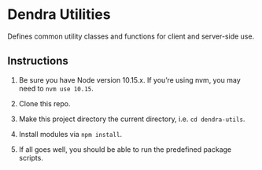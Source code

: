# Dendra Utilities

Defines common utility classes and functions for client and server-side use.


## Instructions

1. Be sure you have Node version 10.15.x. If you’re using nvm, you may need to `nvm use 10.15`.

2. Clone this repo.

3. Make this project directory the current directory, i.e. `cd dendra-utils`.

4. Install modules via `npm install`.

5. If all goes well, you should be able to run the predefined package scripts.
